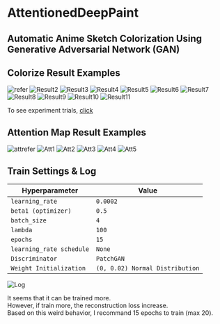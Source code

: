 # AttentionedDeepPaint

## Automatic Anime Sketch Colorization Using Generative Adversarial Network (GAN)

## Colorize Result Examples

![refer](https://i.imgur.com/lDzhfjK.png)
![Result2](https://i.imgur.com/C49CdDC.png)
![Result3](https://i.imgur.com/lzHKnm0.png)
![Result4](https://i.imgur.com/kwMmfWp.png)
![Result5](https://i.imgur.com/bUEzmI6.png)
![Result6](https://i.imgur.com/6U1VWtL.png)
![Result7](https://i.imgur.com/q5Tr7y8.png)
![Result8](https://i.imgur.com/1g5f0vE.png)
![Result9](https://i.imgur.com/Rfvf9i4.png)
![Result10](https://i.imgur.com/EpcLh22.png)
![Result11](https://i.imgur.com/IzeXRMb.png)

To see experiment trials, [click](https://github.com/ktaebum/AttentionedDeepPaint/tree/master/results)

## Attention Map Result Examples
![attrefer](https://i.imgur.com/Y1SPOFy.png)
![Att1](https://i.imgur.com/AnqFQul.png)
![Att2](https://i.imgur.com/Gs4yQq8.png)
![Att3](https://i.imgur.com/40ZVsk7.png)
![Att4](https://i.imgur.com/r5FhAwQ.png)
![Att5](https://i.imgur.com/UV40RH3.png)

## Train Settings & Log

Hyperparameter   | Value
--------------   | ---------
`learning_rate`  | `0.0002`
`beta1 (optimizer)`  | `0.5`
`batch_size`  | `4`
`lambda`  | `100`
`epochs`  | `15`
`learning_rate schedule`  | `None`
`Discriminator` | `PatchGAN`
`Weight Initialization` | `(0, 0.02) Normal Distribution`

![Log](https://i.imgur.com/6qwIfXj.png)

It seems that it can be trained more.  
However, if train more, the reconstruction loss increase.  
Based on this weird behavior, I recommand 15 epochs to train (max 20).
